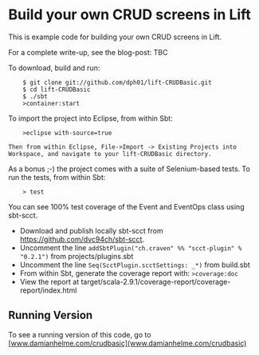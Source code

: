 # Build your own CRUD screens in Lift

This is example code for building your own CRUD screens in Lift.

For a complete write-up, see the blog-post: TBC


To download, build and run:

        $ git clone git://github.com/dph01/lift-CRUDBasic.git
        $ cd lift-CRUDBasic
        $ ./sbt
        >container:start

To import the project into Eclipse, from within Sbt:

        >eclipse with-source=true
        
    Then from within Eclipse, File->Import -> Existing Projects into Workspace, and navigate to your lift-CRUDBasic directory.
    
As a bonus ;-) the project comes with a suite of Selenium-based tests. To run the tests, from within Sbt:

        > test
        
You can see 100% test coverage of the Event and EventOps class using sbt-scct. 

  * Download and publish locally sbt-scct from https://github.com/dvc94ch/sbt-scct.
  * Uncomment the line `addSbtPlugin("ch.craven" %% "scct-plugin" % "0.2.1")` from projects/plugins.sbt
  * Uncomment the line `Seq(ScctPlugin.scctSettings: _*)` from build.sbt
  * From within Sbt, generate the coverage report with: `>coverage:doc`
  * View the report at target/scala-2.9.1/coverage-report/coverage-report/index.html

## Running Version
To see a running version of this code, go to [www.damianhelme.com/crudbasic](www.damianhelme.com/crudbasic)

